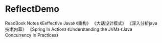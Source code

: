 # ReflectDemo
 ReadBook Notes 
《Eeffective Java》
《重构》
《大话设计模式》
《深入分析java技术内幕》
《Spring In Action》
《Understanding the JVM》
《Java Concurrency In Practices》





